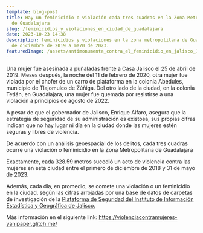 ```yaml
---
template: blog-post
title: Hay un feminicidio o violación cada tres cuadras en la Zona Metropolitana
  de Guadalajara
slug: /feminicidios_y_violaciones_en_ciudad_de_guadalajara
date: 2023-10-23 14:38
description: feminicidios y violaciones en la zona metropolitana de Guadalajara
  de diciembre de 2019 a ma70 de 2023.
featuredImage: /assets/antimonumenta_contra_el_feminicidio_en_jalisco_15.jpg
---
```

Una mujer fue asesinada a puñaladas frente a Casa Jalisco el 25 de abril de 2019. Meses después, la noche del 11 de febrero de 2020, otra mujer fue violada por el chofer de un carro de plataforma en la colonia Abedules, municipio de Tlajomulco de Zúñiga. Del otro lado de la ciudad, en la colonia Tetlán, en Guadalajara, una mujer fue quemada por resistirse a una violación a principios de agosto de 2022.

A pesar de que el gobernador de Jalisco, Enrique Alfaro, asegura que la estrategia de seguridad de su administración es existosa, sus propias cifras indican que no hay lugar ni día en la ciudad donde las mujeres estén seguras y libres de violencia.

De acuerdo con un análisis geoespacial de los delitos, cada tres cuadras ocurre una violación o feminicidio en la Zona Metropolitana de Guadalajara

Exactamente, cada 328.59 metros sucedió un acto de violencia contra las mujeres en esta ciudad entre el primero de diciembre de 2018 y 31 de mayo de 2023.

Además, cada día, en promedio, se comete una violación o un feminicidio en la ciudad, según las cifras arrojadas por una base de datos de carpetas de investigación de la [Plataforma de Seguridad del Instituto de Información Estadística y Geográfica de Jalisco.](https://iieg.gob.mx/plataforma_seguridad/#/laboratorio)

Más información en el siguiente link: <https://violenciacontramujeres-yanipaper.glitch.me/>